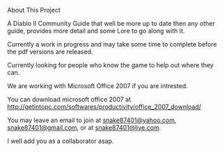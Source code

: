  About This Project

A Diablo II Community Guide that well be more up to date then any other guide, provides more detail and some Lore to go along with it.

Currently a work in progress and may take some time to complete before the pdf versions are released.

Currently looking for people who know the game to help out where they can.

We are working with Microsoft Office 2007 if you are intrested.

You can download microsoft office 2007 at http://getintopc.com/softwares/productivity/office_2007_download/

You may leave an email to join at snake87401@yahoo.com, snake87401@gmail.com, or at snake87401@live.com.

I well add you as a collaborator asap.